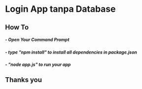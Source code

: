 # Login App tanpa Database

## How To 
##### - Open Your Command Prompt
##### - type "npm install" to install all dependencies in package.json
##### - "node app.js" to run your app

## Thanks you

